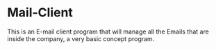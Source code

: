 # Mail-Client
This is an E-mail client program that will manage all the Emails that are inside the company, a very basic concept program.
